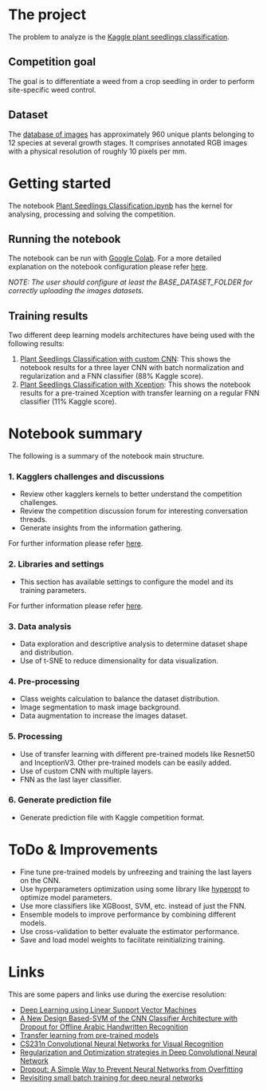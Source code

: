 # The project
The problem to analyze is the [Kaggle plant seedlings classification](https://www.kaggle.com/c/plant-seedlings-classification).

##  Competition goal
The goal is to differentiate a weed from a crop seedling in order to perform site-specific weed control.

## Dataset
The [database of images](https://arxiv.org/abs/1711.05458) has approximately 960 unique plants belonging to 12 species at several growth stages. It comprises annotated RGB images with a physical resolution of roughly 10 pixels per mm.

# Getting started

The notebook [Plant Seedlings Classification.ipynb](Plant%20Seedlings%20Classification.ipynb) has the kernel for analysing, processing and solving the competition.

## Running the notebook

The notebook can be run with [Google Colab](https://colab.research.google.com/). For a more detailed explanation on the notebook configuration please refer [here](./docs/settings.md).

*NOTE: The user should configure at least the BASE_DATASET_FOLDER for correctly uploading the images datasets.*

## Training results

Two different deep learning models architectures have being used with the following results:

1. [Plant Seedlings Classification with custom CNN](./results/Plant%20Seedlings%20Classification%20with%20custom%20CNN.ipynb): This shows the notebook results for a three layer CNN with batch normalization and regularization and a FNN classifier (88% Kaggle score).
2. [Plant Seedlings Classification with Xception](./results/Plant%20Seedlings%20Classification%20with%20Xception.ipynb): This shows the notebook results for a pre-trained Xception with transfer learning on a regular FNN classifier (11% Kaggle score).

# Notebook summary
The following is a summary of the notebook main structure.

### 1. Kagglers challenges and discussions
- Review other kagglers kernels to better understand the competition challenges.
- Review the competition discussion forum for interesting conversation threads.
- Generate insights from the information gathering.

For further information please refer [here](./docs/kagglers_discussions.md).

### 2. Libraries and settings
- This section has available settings to configure the model and its training parameters.

For further information please refer [here](./docs/settings.md).

### 3. Data analysis
- Data exploration and descriptive analysis to determine dataset shape and distribution.
- Use of t-SNE to reduce dimensionality for data visualization.

### 4. Pre-processing
- Class weights calculation to balance the dataset distribution.
- Image segmentation to mask image background.
- Data augmentation to increase the images dataset.

### 5. Processing
- Use of transfer learning with different pre-trained models like Resnet50 and InceptionV3. Other pre-trained models can be easily added.
- Use of custom CNN with multiple layers.
- FNN as the last layer classifier.

### 6. Generate prediction file
- Generate prediction file with Kaggle competition format.

# ToDo & Improvements
- Fine tune pre-trained models by unfreezing and training the last layers on the CNN.
- Use hyperparameters optimization using some library like [hyperopt](https://github.com/hyperopt/hyperopt) to optimize model parameters.
- Use more classifiers like XGBoost, SVM, etc. instead of just the FNN.
- Ensemble models to improve performance by combining different models.
- Use cross-validation to better evaluate the estimator performance.
- Save and load model weights to facilitate reinitializing training.

# Links

This are some papers and links use during the exercise resolution:

- [Deep Learning using Linear Support Vector Machines](https://arxiv.org/pdf/1306.0239.pdf)
- [A New Design Based-SVM of the CNN Classifier Architecture with Dropout for Offline Arabic Handwritten Recognition](https://www.sciencedirect.com/science/article/pii/S1877050916309991)
- [Transfer learning from pre-trained models](https://towardsdatascience.com/transfer-learning-from-pre-trained-models-f2393f124751)
- [CS231n Convolutional Neural Networks for Visual Recognition](http://cs231n.github.io/convolutional-networks/)
- [Regularization and Optimization strategies in Deep Convolutional Neural Network](https://arxiv.org/pdf/1712.04711.pdf)
- [Dropout: A Simple Way to Prevent Neural Networks from Overfitting](http://www.cs.toronto.edu/~rsalakhu/papers/srivastava14a.pdf)
- [Revisiting small batch training for deep neural networks](https://arxiv.org/pdf/1804.07612.pdf)